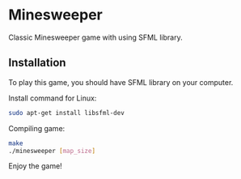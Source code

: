 # Minesweeper
Classic Minesweeper game with using SFML library.

## Installation
To play this game, you should have SFML library on your computer.

Install command for Linux:

```bash
sudo apt-get install libsfml-dev
```

Compiling game:

```bash
make
./minesweeper [map_size]
```

Enjoy the game!
